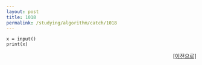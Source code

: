 ```yaml
---
layout: post
title: 1018
permalink: /studying/algorithm/catch/1018
---
```


```
x = input()
print(x)

```
  
    
    
<div style="text-align: right"> <a href = 'https://namhyo01.github.io/studying/algorithm/catch'> [이전으로] </a> </div>
